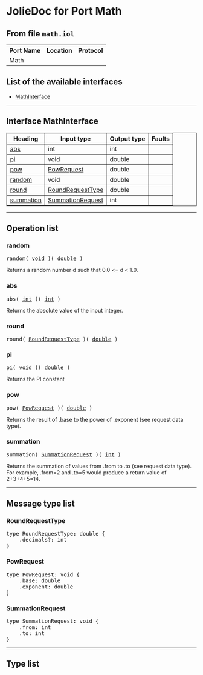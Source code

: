 <html>
<head></head><body>
<h1>JolieDoc for Port Math</h1>
<h2>From file <code>math.iol</code></h2>
<table>
<tr>
<th>Port Name</th>
<th>Location</th>
<th>Protocol</th>
</tr>
<tr>
<td>Math</td>
<td></td>
<td></td>
</tr>
</table>
<h2>List of the available interfaces</h2>
<ul>
<li><a href="#MathInterface">MathInterface </a>
</ul>
<hr>
<h2 id=MathInterface>Interface MathInterface</h2>
<a name="MathInterface"></a>
<table border="1">
<tr>
<th>Heading</th>
<th>Input type</th>
<th>Output type</th>
<th>Faults</th>
</tr>
<tr>
<td><a href="#abs">abs</a></td>
<td>int<br /></td>
<td>int<br /></td>
<td>
</td>
</tr>
<tr>
<td><a href="#pi">pi</a></td>
<td>void<br /></td>
<td>double<br /></td>
<td>
</td>
</tr>
<tr>
<td><a href="#pow">pow</a></td>
<td><a href="#PowRequest">PowRequest</a><br /></td>
<td>double<br /></td>
<td>
</td>
</tr>
<tr>
<td><a href="#random">random</a></td>
<td>void<br /></td>
<td>double<br /></td>
<td>
</td>
</tr>
<tr>
<td><a href="#round">round</a></td>
<td><a href="#RoundRequestType">RoundRequestType</a><br /></td>
<td>double<br /></td>
<td>
</td>
</tr>
<tr>
<td><a href="#summation">summation</a></td>
<td><a href="#SummationRequest">SummationRequest</a><br /></td>
<td>int<br /></td>
<td>
</td>
</tr>
</table>
<hr>
<h2>Operation list</h2>
<div class="operation-title"><a name="random"></a><h3 id="random">random</h3></div>
<pre>random( <a href="#void">void</a> )( <a href="#double">double</a> )
</pre>
<span class="opdoc"><p>Returns a random number d such that 0.0 <= d < 1.0.</p></span>
<div class="operation-title"><a name="abs"></a><h3 id="abs">abs</h3></div>
<pre>abs( <a href="#int">int</a> )( <a href="#int">int</a> )
</pre>
<span class="opdoc"><p>Returns the absolute value of the input integer.</p></span>
<div class="operation-title"><a name="round"></a><h3 id="round">round</h3></div>
<pre>round( <a href="#RoundRequestType">RoundRequestType</a> )( <a href="#double">double</a> )
</pre>
<div class="operation-title"><a name="pi"></a><h3 id="pi">pi</h3></div>
<pre>pi( <a href="#void">void</a> )( <a href="#double">double</a> )
</pre>
<span class="opdoc"><p>Returns the PI constant</p></span>
<div class="operation-title"><a name="pow"></a><h3 id="pow">pow</h3></div>
<pre>pow( <a href="#PowRequest">PowRequest</a> )( <a href="#double">double</a> )
</pre>
<span class="opdoc"><p>Returns the result of .base to the power of .exponent (see request data type).</p></span>
<div class="operation-title"><a name="summation"></a><h3 id="summation">summation</h3></div>
<pre>summation( <a href="#SummationRequest">SummationRequest</a> )( <a href="#int">int</a> )
</pre>
<span class="opdoc"><p>Returns the summation of values from .from to .to (see request data type). For example, .from=2 and .to=5 would produce a return value of 2+3+4+5=14.</p></span>
<hr>
<h2>Message type list</h2>
<a name="RoundRequestType"></a><h3 id="RoundRequestType">RoundRequestType</h3>
<pre lang="jolie">type RoundRequestType: double { 
    .decimals?: int
}</pre>
<a name="PowRequest"></a><h3 id="PowRequest">PowRequest</h3>
<pre lang="jolie">type PowRequest: void { 
    .base: double
    .exponent: double
}</pre>
<a name="SummationRequest"></a><h3 id="SummationRequest">SummationRequest</h3>
<pre lang="jolie">type SummationRequest: void { 
    .from: int
    .to: int
}</pre>
<hr>
<h2>Type list</h2>
</body>
</html>

